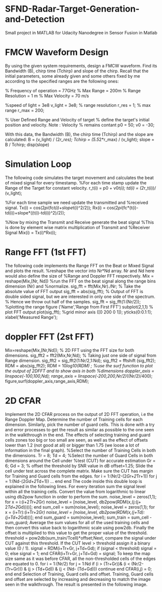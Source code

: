 # SFND-Radar-Target-Generation-and-Detection
Small project in MATLAB for Udacity Nanodegree in Sensor Fusion in Matlab

# FMCW Waveform Design
By using the given system requirements, design a FMCW waveform. Find its Bandwidth (B), 
chirp time (Tchirp) and slope of the chirp. Recall that the initial parameters, some already 
given and some others fixed by me according to the specified ranges are the following ones:

% Frequency of operation = 77GHz
% Max Range = 200m
% Range Resolution = 1 m
% Max Velocity = 70 m/s

%speed of light = 3e8
v_light = 3e8;
% range resolution
r_res = 1;
% max range
r_max = 200;

% User Defined Range and Velocity of target
% define the target's initial position and velocity. Note : Velocity
% remains contant
p0 = 50;
v0 = -30;

With this data, the Bandwidth (B), the chirp time (Tchirp) and the slope are calculated:
B = (v_light) / (2*r_res);
Tchirp = (5.5*2*r_max) / (v_light);
slope = B / Tchirp;
disp(slope)

# Simulation Loop
The following code simulates the target movement and calculates the beat of mixed signal for every 
timestamp.
%For each time stamp update the Range of the Target for constant 
velocity. 
 r_t(i) = p0 + v0*t(i);
 td(i) = (2*r_t(i))/ (v_light);
 
 %For each time sample we need update the transmitted and
 %received signal. 
 Tx(i) = cos(2*pi*(fc*t(i)+slope*t(i)^2/2));
 Rx(i) = cos(2*pi*(fc*(t(i)-td(i))+slope*((t(i)-td(i))^2)/2));
 
 %Now by mixing the Transmit and Receive generate the beat signal
 %This is done by element wise matrix multiplication of Transmit and
 %Receiver Signal
 Mix(i) = Tx(i)*Rx(i);
 
 # Range FFT (1st FFT)
 The following code implements the Range FFT on the Beat or Mixed Signal and plots the result.
%reshape the vector into Nr*Nd array. Nr and Nd here would also define the 
size of
%Range and Doppler FFT respectively.
Mix = reshape(Mix,[Nr, Nd])
%run the FFT on the beat signal along the range bins dimension (Nr) and
%normalize.
sig_fft = fft(Mix,Nr)./Nr;
% Take the absolute value of FFT output
sig_fft = abs(sig_fft);
% Output of FFT is double sided signal, but we are interested in only one 
side of the spectrum.
% Hence we throw out half of the samples.
sig_fft = sig_fft(1:(Nr/2));
%plotting the range
figure ('Name','Range from First FFT')
subplot(2,1,1)
% plot FFT output 
plot(sig_fft); %grid minor 
axis ([0 200 0 1]);
yticks(0:0.1:1);
xlabel('Measured Range');

# doppler FFT (2st FFT)
Mix=reshape(Mix,[Nr,Nd]);
% 2D FFT using the FFT size for both dimensions.
sig_fft2 = fft2(Mix,Nr,Nd);
% Taking just one side of signal from Range dimension.
sig_fft2 = sig_fft2(1:Nr/2,1:Nd);
sig_fft2 = fftshift (sig_fft2);
RDM = abs(sig_fft2);
RDM = 10*log10(RDM) ;
%use the surf function to plot the output of 2DFFT and to show axis in 
both
%dimensions
doppler_axis = linspace(-100,100,Nd);
range_axis = linspace(-200,200,Nr/2)*((Nr/2)/400);
figure,surf(doppler_axis,range_axis,RDM);

# 2D CFAR
Implement the 2D CFAR process on the output of 2D FFT operation, i.e the Range Doppler Map.
Determine the number of Training cells for each dimension. Similarly, pick the number of guard cells.
This is done with a try and error processes to get the result as similar as possible to the one seen in 
the walkthrough in the end. The effects of selecting training and guard cells zones too big or too 
small are seen, as well as the effect of offsets lower than 1.2 (not good at all) or bigger than 1.75 (we 
loose a lot of information in the final graph).
%Select the number of Training Cells in both the dimensions.
Tr = 8;
Td = 4;
%Select the number of Guard Cells in both dimensions around the Cell under 
%test (CUT) for accurate estimation
Gr = 6;
Gd = 3;
% offset the threshold by SNR value in dB
offset=1.25;
Slide the cell under test across the complete matrix. Make sure the CUT has margin for Training and 
Guard cells from the edges.
for i = 1:(Nr/2-(2*Gr+2*Tr+1))
 for j = 1:(Nd-(2*Gd+2*Td+1))
 …
 end
end
The code inside this double loop is explained in the following lines.
For every iteration sum the signal level within all the training cells. Convert the value from 
logarithmic to linear using db2pow function in order to perform the sum.
noise_level = zeros(1,1);
 for x = i:(i+2*Tr+2*Gr) 
 noise_level = [noise_level, db2pow(RDM(x,(j:(j+ 2*Td+2*Gd))))];
 end 
 sum_cell = sum(noise_level);
 noise_level = zeros(1,1);
 for x = (i+Tr):(i+Tr+2*Gr) 
 noise_level = [noise_level, db2pow(RDM(x,(j+Td):(j+Td+2*Gd)))];
 end 
 sum_guard = sum(noise_level);
 sum_train = sum_cell - sum_guard;
Average the sum values for all of the used training cells and then convert this value back to 
logarithmic scale using pow2db. Finally the offset is multiplied to this value to get the proper value of 
the threshold.
threshold = pow2db(sum_train/Tcell)*offset;Next, compare the signal under CUT against this threshold. If the CUT level > threshold assign it a 
binary value (0 / 1).
signal = RDM(i+Tr+Gr, j+Td+Gd);
 if (signal < threshold)
 signal = 0;
 else
 signal = 1;
 end 
 CFAR(i+Tr+Gr, j+Td+Gd) = signal;
To keep the map size same as it was before CFAR, all the non-thresholded cells of the edges are 
equated to 0.
for i = 1:(Nr/2)
 for j = 1:Nd
 if (i > (Tr+Gr))& (i < (Nr/2-(Tr+Gr))) & (j > (Td+Gd)) & (j < (Nd-
(Td+Gd)))
 continue
 end
 CFAR(i,j) = 0;
 end
end
Selection of Training, Guard cells and offset. Training, Guard cells and offset are selected by 
increasing and decreasing to match the image seen in the walkthrough. The result is presented in the 
following image.
